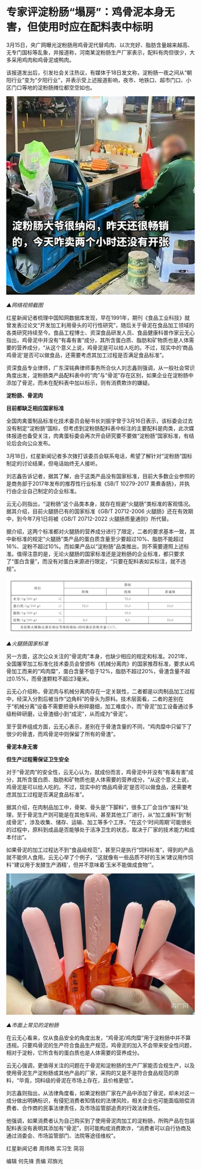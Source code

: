 # 专家评淀粉肠“塌房”：鸡骨泥本身无害，但使用时应在配料表中标明

3月15日，央广网曝光淀粉肠用鸡骨泥代替鸡肉、以次充好、脂肪含量越来越高、无专门国标等乱象，并报道称，河南某淀粉肠生产厂家表示，配料有肉但很少，大多采用鸡肉和鸡骨泥或鸭肉。

该报道发出后，引发社会关注热议，有媒体于18日发文称，淀粉肠一夜之间从“朝阳行业”变为“夕阳行业”，并表示受上述报道影响，夜市、地铁口、超市门口、小区门口等地的淀粉肠摊位都空空如也。

![b38557ed0492b38764ac1eaf0e4a8893.jpg](https://raw.githubusercontent.com/qqhsx/qqnews_image/main/2024/03/18/专家评淀粉肠“塌房”：鸡骨泥本身无害，但使用时应在配料表中标明/b38557ed0492b38764ac1eaf0e4a8893.jpg)

_▲网络视频截图_

红星新闻记者梳理中国知网数据库发现，早在1991年，期刊《食品工业科技》就曾发表过论文“开发加工利用骨头的可行性研究”，随后关于骨泥在食品加工领域的各类研究持续至今。食品工程博士、资深食品研发人员、食品健康科普作家云无心指出，鸡骨泥中并没有“有毒有害”成分，其所含蛋白质、脂肪和矿物质也是人体需要的营养成分，“从这个意义上说，鸡骨泥是可以给人吃的。不过，现实中的‘商品鸡骨泥’是否可以做食品，还需要考虑其加工过程是否满足食品标准”。

资深食品专业律师，广东深铭典律师事务所合伙人刘志鑫则强调，从一般社会常识角度出发，淀粉肠类产品配料表中的“肉”与“骨泥”存在区别，如果企业在淀粉肠中添加了骨泥，而未在配料表中加以标示，则有消费欺诈的嫌疑。

**淀粉肠、骨泥肉**

**目前都缺乏相应国家标准**

全国肉禽蛋制品标准化技术委员会秘书长刘振宇曾于3月16日表示，该标委会过去没有制定“淀粉肠”国标，但考虑到淀粉肠配料表中标注的主要配料是肉类，此次媒体报道也备受关注，肉禽蛋标委会再次开会研究要不要做“淀粉肠”国家标准，有结论后会向公众发布。

3月18日，红星新闻记者多次拨打该委员会联系电话，希望了解针对“淀粉肠”国标制定的讨论结果，但电话始终无人接听。

刘志鑫告诉记者，据其了解，由于这类产品没有国家标准，目前大多数企业参照的是商务部于2017年发布的推荐性行业标准《SB/T 10279-2017
熏煮香肠》，并执行由企业自己制定的企业标准。

云无心则指出，“淀粉肠”这个品类本身，就存在规避“火腿肠”类标准的客观情况。据其介绍，目前火腿肠已有的国家标准《GB/T 20712-2006
火腿肠》还在有效期中，到今年7月1日将被《GB/T 20712-2022 火腿肠质量通则》所代替。

据介绍，这两个标准都对火腿肠的营养成分进行了限定，二者的要求基本一致，其中新标准的规定“火腿肠”类产品的蛋白质含量至少要超过10%、脂肪不能超过16%、淀粉不超过10%。而如果产品以“淀粉肠”品类推出，则不需要遵照上述标准。值得注意的是，无论火腿肠的国家标准还是淀粉肠的企业标准，都只要求了“蛋白含量”，而没有对蛋白来源进行限定，“只要在配料表如实标注，就不违规”。

![c188fbefa2e9a8970571ebe6c5ca0b8d.jpg](https://raw.githubusercontent.com/qqhsx/qqnews_image/main/2024/03/18/专家评淀粉肠“塌房”：鸡骨泥本身无害，但使用时应在配料表中标明/c188fbefa2e9a8970571ebe6c5ca0b8d.jpg)

_▲火腿肠国家标准_

另一方面，这次公众关注的“骨泥肉”本身，也缺少相应的规定和标准。2021年，全国屠宰加工标准化技术委员会曾颁布《机械分离肉》的国家推荐标准，要求从鸡骨加工而来的“鸡肉糜”，蛋白含量不低于12%，脂肪不超过20%，骨渣含量不超过0.15%，而骨渣颗粒不超过3毫米。

云无心介绍称，骨泥肉与机械分离肉存在一定关联性，二者都是以肉制品加工过程中，经深入分割后被当作“边角料”的骨头为原料。技术层面看，二者的差别在于“机械分离”设备不需要把骨头粉碎磨细，加工难度小，而“骨泥”加工设备通过多级粉碎研磨，让骨渣细小到“成泥”，从而成为“骨泥”。

至于营养组成方面，云无心表示，差别在于骨渣含量的不同，“鸡肉糜中只留下了很少的骨渣，而鸡骨泥中则保留了所有的骨渣”。

**骨泥本身无害**

**但生产过程需保证卫生安全**

对于“骨泥肉”的安全性，云无心认为，就成份而言，鸡骨泥中并没有“有毒有害”成分，其所含蛋白质、脂肪和矿物质也是人体需要的营养成分，“从这个意义上说，鸡骨泥是可以给人吃的。不过，现实中的‘商品鸡骨泥’是否可以做食品，还需要考虑其加工过程是否满足食品标准”。

据其介绍，在肉制品加工中，骨架、骨头是“下脚料”，很多工厂会当作“废料”处理，至于骨泥生产则可能是在其他车间，甚至其他工厂进行，从“加工废料”到“制成骨泥”，涉及收集、储存、运输、加工等多个工序，“在这个‘时间周期’可能很长的过程中，原料到成品是否能够处于洁净卫生的状态，取决于厂家的技术能力和成本付出”。

如果骨泥的加工过程达不到“食品级规范”，甚至只是执行“饲料标准”，得到的产品就不能供人食用。云无心举了个例子，“这就像有一些品质不好的玉米‘建议用作饲料’‘建议用于发酵生产酒精’，但并不意味着‘玉米不能做成食物’”。

![eb43fb3a3da135af2146ca9144afb034.jpg](https://raw.githubusercontent.com/qqhsx/qqnews_image/main/2024/03/18/专家评淀粉肠“塌房”：鸡骨泥本身无害，但使用时应在配料表中标明/eb43fb3a3da135af2146ca9144afb034.jpg)

_▲市面上常见的淀粉肠_

在云无心看来，仅从食品安全的角度出发，“鸡骨泥/鸡肉糜”用于淀粉肠中并不算违规。只要鸡骨泥的生产符合食品生产规范，鸡骨泥的加入不会带来安全性问题，相对于淀粉，它所含有的蛋白质也是人体需要的营养成分。

云无心强调，更值得关注的问题在于骨泥和淀粉肠的生产厂家能否合规生产，以及使用骨泥生产淀粉肠或其他产品的厂家，采购的又是不是符合食品规范的原料，“毕竟，饲料级的骨泥在市场上存在，且价格更低”。

刘志鑫则指出，从法律角度看，如果淀粉肠厂家在产品中添加了骨泥，却未对这一成分做出明确标识，有侵犯消费者知情权的法律风险，相关企业也可能面临赔偿消费者、合作商的民事法律责任，及市场监管部追责的行政法律责任。

他强调，如果消费者认为自己购买到了使用骨泥肉加工的淀粉肠，所购产品在包装配料表没有表明其添加有“骨泥”，则可能构成消费欺诈，“消费者可以自行协商及通过消委会、市场监管部门、法院等途径维权”。

红星新闻记者 周炜皓 实习生 简羽

编辑 何先锋 责编 邓旆光

